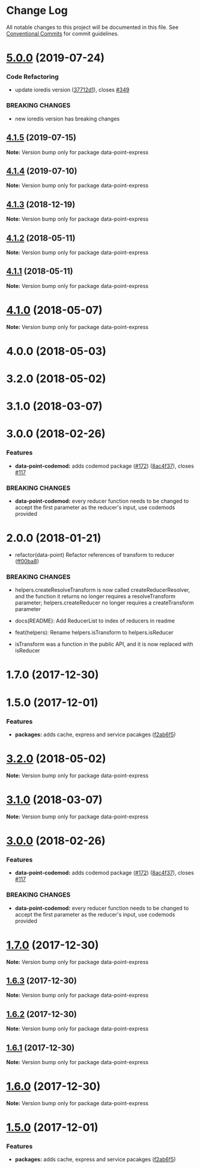 # Change Log

All notable changes to this project will be documented in this file.
See [Conventional Commits](https://conventionalcommits.org) for commit guidelines.

# [5.0.0](https://github.com/ViacomInc/data-point/tree/master/packages/data-point-express/compare/data-point-express@4.1.5...data-point-express@5.0.0) (2019-07-24)


### Code Refactoring

* update ioredis version ([37712d1](https://github.com/ViacomInc/data-point/tree/master/packages/data-point-express/commit/37712d1)), closes [#349](https://github.com/ViacomInc/data-point/tree/master/packages/data-point-express/issues/349)


### BREAKING CHANGES

* new ioredis version has breaking changes





## [4.1.5](https://github.com/ViacomInc/data-point/tree/master/packages/data-point-express/compare/data-point-express@4.1.4...data-point-express@4.1.5) (2019-07-15)

**Note:** Version bump only for package data-point-express





<a name="4.1.4"></a>
## [4.1.4](https://github.com/ViacomInc/data-point/tree/master/packages/data-point-express/compare/data-point-express@4.1.4-1...data-point-express@4.1.4) (2019-07-10)




**Note:** Version bump only for package data-point-express

<a name="4.1.3"></a>
## [4.1.3](https://github.com/ViacomInc/data-point/compare/data-point-express@4.1.3-1...data-point-express@4.1.3) (2018-12-19)




**Note:** Version bump only for package data-point-express

<a name="4.1.2"></a>
## [4.1.2](https://github.com/ViacomInc/data-point/compare/data-point-express@4.1.1...data-point-express@4.1.2) (2018-05-11)




**Note:** Version bump only for package data-point-express

<a name="4.1.1"></a>
## [4.1.1](https://github.com/ViacomInc/data-point/compare/data-point-express@4.1.0...data-point-express@4.1.1) (2018-05-11)




**Note:** Version bump only for package data-point-express

<a name="4.1.0"></a>
# [4.1.0](https://github.com/ViacomInc/data-point/compare/data-point-express@4.0.0...data-point-express@4.1.0) (2018-05-07)




**Note:** Version bump only for package data-point-express

<a name="4.0.0"></a>
# 4.0.0 (2018-05-03)



<a name="3.2.0"></a>
# 3.2.0 (2018-05-02)



<a name="3.1.0"></a>
# 3.1.0 (2018-03-07)



<a name="3.0.0"></a>
# 3.0.0 (2018-02-26)


### Features

* **data-point-codemod:** adds codemod package ([#172](https://github.com/ViacomInc/data-point/issues/172)) ([8ac4f37](https://github.com/ViacomInc/data-point/commit/8ac4f37)), closes [#117](https://github.com/ViacomInc/data-point/issues/117)


### BREAKING CHANGES

* **data-point-codemod:** every reducer function needs to be changed to accept the first parameter as the
reducer's input, use codemods provided



<a name="2.0.0"></a>
# 2.0.0 (2018-01-21)


* refactor(data-point) Refactor references of transform to reducer ([ff00ba8](https://github.com/ViacomInc/data-point/commit/ff00ba8))


### BREAKING CHANGES

* helpers.createResolveTransform is now called createReducerResolver, and the
function it returns no longer requires a resolveTransform parameter; helpers.createReducer no longer
requires a createTransform parameter

* docs(README): Add ReducerList to index of reducers in readme

* feat(helpers): Rename helpers.isTransform to helpers.isReducer
* isTransform was a function in the public API, and it is now replaced with isReducer



<a name="1.7.0"></a>
# 1.7.0 (2017-12-30)



<a name="1.5.0"></a>
# 1.5.0 (2017-12-01)


### Features

* **packages:** adds cache, express and service pacakges ([f2ab6f5](https://github.com/ViacomInc/data-point/commit/f2ab6f5))




<a name="3.2.0"></a>
# [3.2.0](https://github.com/ViacomInc/data-point/compare/v3.1.0...v3.2.0) (2018-05-02)




**Note:** Version bump only for package data-point-express

<a name="3.1.0"></a>
# [3.1.0](https://github.com/ViacomInc/data-point/compare/v3.0.0...v3.1.0) (2018-03-07)




**Note:** Version bump only for package data-point-express

<a name="3.0.0"></a>
# [3.0.0](https://github.com/ViacomInc/data-point/compare/v2.0.0...v3.0.0) (2018-02-26)


### Features

* **data-point-codemod:** adds codemod package ([#172](https://github.com/ViacomInc/data-point/issues/172)) ([8ac4f37](https://github.com/ViacomInc/data-point/commit/8ac4f37)), closes [#117](https://github.com/ViacomInc/data-point/issues/117)


### BREAKING CHANGES

* **data-point-codemod:** every reducer function needs to be changed to accept the first parameter as the
reducer's input, use codemods provided




<a name="1.7.0"></a>
# [1.7.0](https://github.com/ViacomInc/data-point/compare/v1.5.0...v1.7.0) (2017-12-30)




**Note:** Version bump only for package data-point-express

<a name="1.6.3"></a>
## [1.6.3](https://github.com/acatl/data-point/compare/v1.6.2...v1.6.3) (2017-12-30)




**Note:** Version bump only for package data-point-express

<a name="1.6.2"></a>
## [1.6.2](https://github.com/acatl/data-point/compare/v1.6.1...v1.6.2) (2017-12-30)




**Note:** Version bump only for package data-point-express

<a name="1.6.1"></a>
## [1.6.1](https://github.com/acatl/data-point/compare/v1.6.0...v1.6.1) (2017-12-30)




**Note:** Version bump only for package data-point-express

<a name="1.6.0"></a>
# [1.6.0](https://github.com/acatl/data-point/compare/v1.5.0...v1.6.0) (2017-12-30)




**Note:** Version bump only for package data-point-express

<a name="1.5.0"></a>
# [1.5.0](https://github.com/ViacomInc/data-point/compare/v1.3.0...v1.5.0) (2017-12-01)


### Features

* **packages:** adds cache, express and service pacakges ([f2ab6f5](https://github.com/ViacomInc/data-point/commit/f2ab6f5))
